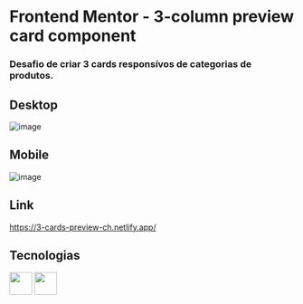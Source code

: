 # Frontend Mentor - 3-column preview card component

### Desafio de criar 3 cards responsívos de categorias de produtos. 

## Desktop
![image](https://user-images.githubusercontent.com/81561554/229357443-38aff97b-bf56-4417-8176-afd4f777ae36.png)

## Mobile
![image](https://user-images.githubusercontent.com/81561554/229357465-f60023c2-de52-4024-9689-a1cd25675c8a.png)

## Link
https://3-cards-preview-ch.netlify.app/

## Tecnologias
<img width="40" heitgh="40" src="https://cdn.jsdelivr.net/gh/devicons/devicon/icons/html5/html5-original.svg" /> <img width="40" heitgh="40" src="https://cdn.jsdelivr.net/gh/devicons/devicon/icons/css3/css3-original.svg" />

           

